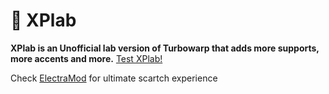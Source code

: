 # 🧪 XPlab

**XPlab is an Unofficial lab version of Turbowarp that adds more supports, more accents and more.**
[Test XPlab!](https://xplab.vercel.app/)

Check [ElectraMod](https://electramod.vercel.app) for ultimate scartch experience
